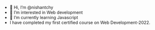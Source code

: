 - 👋 Hi, I’m @nishantchy
- 👀 I’m interested in Web development
- 🌱 I’m currently learning Javascript
- I have completed my first certified course on Web Development-2022.
